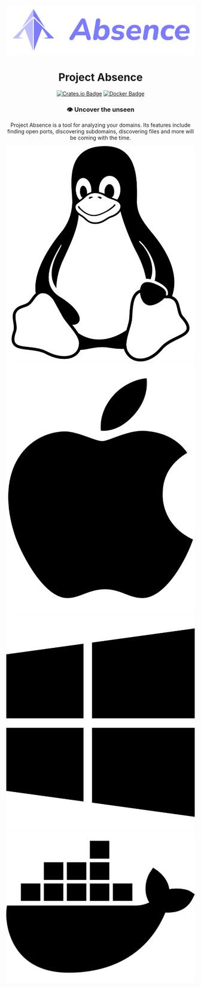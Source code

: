 <div align="center">

![Project Absence Banner](/assets/banner.png)

# Project Absence

[![Crates.io Badge](https://img.shields.io/crates/v/project-absence.svg?color=fe7d37)](https://crates.io/crates/project-absence)
[![Docker Badge](https://img.shields.io/docker/v/kkrypt0nn/project-absence?logo=docker)](https://hub.docker.com/r/kkrypt0nn/project-absence)

### 👁️ Uncover the unseen

Project Absence is a tool for analyzing your domains. Its features include finding open ports, discovering subdomains, discovering files and more will be coming with the time.

<div>
    <img src="/assets/linux.svg" />
    <img src="/assets/apple.svg" />
    <img src="/assets/windows.svg" />
    <img src="/assets/docker.svg" />
</div>

</div>